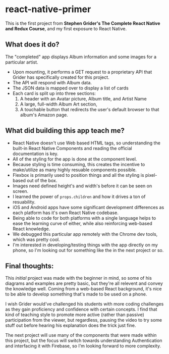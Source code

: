 # react-native-primer
This is the first project from **Stephen Grider's The Complete React Native and Redux Course**, and my first exposure to React Native. 

## What does it do?

The "completed" app displays Album information and some images for a particular artist.

* Upon mounting, it performs a GET request to a proprietary API that Grider has specifically created for this project.
* The API will respond with Album data.
* The JSON data is mapped over to display a list of cards
* Each card is split up into three sections:
  1. A header with an Avatar picture, Album title, and Artist Name
  2. A large, full-width Album Art section,
  3. A touchable button that redirects the user's default browser to that album's Amazon page.


## What did building this app teach me?

* React Native doesn't use Web based HTML tags, so understanding the built-in React Native Components and reading the official documentation is key.
* All of the styling for the app is done at the component level.
* Because styling is time consuming, this creates the incentive to make/utilize as many highly resuable components possible.
* Flexbox is primarily used to position things and all the styling is pixel-based out of the box.
* Images need defined height's and width's before it can be seen on screen.
* I learned the power of `props.children` and how it drives a ton of resuability.
* iOS and Android apps have some significant development differences as each platform has it's own React Native codebase.
* Being able to code for both platforms with a single language helps to ease the learning curve of either, while also reinforcing web-based React knowledge. 
* We debugged this particular app remotely with the Chrome dev tools, which was pretty cool.
* I'm interested in developing/testing things with the app directly on my phone, so I'm looking out for something like the in the next project or so.

## Final thoughts: 

This *initial* project was made with the beginner in mind, so some of his diagrams and examples are pretty basic, but they're all relevent and convey the knowledge well. Coming from a web-based React background, it's nice to be able to develop something that's made to be used on a phone.

I wish Grider would've challenged his students with more coding challenges as they gain proficiency and confidence with certain concepts. I find that kind of teaching style to promote more active (rather than passive) participation from the viewer, but regardless, pausing the video to try some stuff out before hearing his explanation does the trick just fine. 

The next project will use many of the components that were made within this project, but the focus will switch towards understanding Authentication and interfacing it with Firebase, so I'm looking forward to more complexity. 


